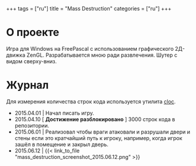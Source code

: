 +++
tags = ["ru"]
title = "Mass Destruction"
categories = ["ru"]
+++

# О проекте

Игра для Windows на FreePascal с использованием графического 2Д-движка ZenGL. Разрабатывается мною ради развлечения. Шутер с видом сверху-вниз.

# Журнал

Для измерения количества строк кода используется утилита [cloc](http://cloc.sourceforge.net/).

* 2015.04.01 | Начал писать игру.
* 2015.04.10 [ **Достижение разблокировано** ] 3000 строк кода в репозитории.
* 2015.06.01 | Реализовал чтобы враги атаковали и разрушали двери и стены если это кратчайший путь к игроку, например, когда игрок зашёл в помещение и закрыл дверь.
* 2015.06.12 | {{< link_to_file "mass_destruction_screenshot_2015.06.12.png" >}}
